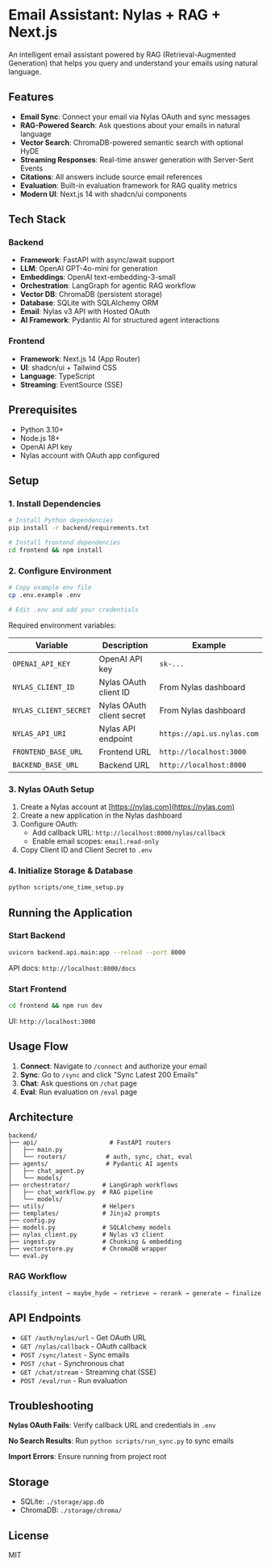 # Email Assistant: Nylas + RAG + Next.js

An intelligent email assistant powered by RAG (Retrieval-Augmented Generation) that helps you query and understand your emails using natural language.

## Features

- **Email Sync**: Connect your email via Nylas OAuth and sync messages
- **RAG-Powered Search**: Ask questions about your emails in natural language
- **Vector Search**: ChromaDB-powered semantic search with optional HyDE
- **Streaming Responses**: Real-time answer generation with Server-Sent Events
- **Citations**: All answers include source email references
- **Evaluation**: Built-in evaluation framework for RAG quality metrics
- **Modern UI**: Next.js 14 with shadcn/ui components

## Tech Stack

### Backend
- **Framework**: FastAPI with async/await support
- **LLM**: OpenAI GPT-4o-mini for generation
- **Embeddings**: OpenAI text-embedding-3-small
- **Orchestration**: LangGraph for agentic RAG workflow
- **Vector DB**: ChromaDB (persistent storage)
- **Database**: SQLite with SQLAlchemy ORM
- **Email**: Nylas v3 API with Hosted OAuth
- **AI Framework**: Pydantic AI for structured agent interactions

### Frontend
- **Framework**: Next.js 14 (App Router)
- **UI**: shadcn/ui + Tailwind CSS
- **Language**: TypeScript
- **Streaming**: EventSource (SSE)

## Prerequisites

- Python 3.10+
- Node.js 18+
- OpenAI API key
- Nylas account with OAuth app configured

## Setup

### 1. Install Dependencies

```bash
# Install Python dependencies
pip install -r backend/requirements.txt

# Install frontend dependencies
cd frontend && npm install
```

### 2. Configure Environment

```bash
# Copy example env file
cp .env.example .env

# Edit .env and add your credentials
```

Required environment variables:

| Variable | Description | Example |
|----------|-------------|---------|
| `OPENAI_API_KEY` | OpenAI API key | `sk-...` |
| `NYLAS_CLIENT_ID` | Nylas OAuth client ID | From Nylas dashboard |
| `NYLAS_CLIENT_SECRET` | Nylas OAuth client secret | From Nylas dashboard |
| `NYLAS_API_URI` | Nylas API endpoint | `https://api.us.nylas.com` |
| `FRONTEND_BASE_URL` | Frontend URL | `http://localhost:3000` |
| `BACKEND_BASE_URL` | Backend URL | `http://localhost:8000` |

### 3. Nylas OAuth Setup

1. Create a Nylas account at [https://nylas.com](https://nylas.com)
2. Create a new application in the Nylas dashboard
3. Configure OAuth:
   - Add callback URL: `http://localhost:8000/nylas/callback`
   - Enable email scopes: `email.read-only`
4. Copy Client ID and Client Secret to `.env`

### 4. Initialize Storage & Database

```bash
python scripts/one_time_setup.py
```

## Running the Application

### Start Backend

```bash
uvicorn backend.api.main:app --reload --port 8000
```

API docs: `http://localhost:8000/docs`

### Start Frontend

```bash
cd frontend && npm run dev
```

UI: `http://localhost:3000`

## Usage Flow

1. **Connect**: Navigate to `/connect` and authorize your email
2. **Sync**: Go to `/sync` and click "Sync Latest 200 Emails"
3. **Chat**: Ask questions on `/chat` page
4. **Eval**: Run evaluation on `/eval` page

## Architecture

```
backend/
├── api/                    # FastAPI routers
│   ├── main.py
│   └── routers/           # auth, sync, chat, eval
├── agents/                # Pydantic AI agents
│   ├── chat_agent.py
│   └── models/
├── orchestrator/         # LangGraph workflows
│   ├── chat_workflow.py  # RAG pipeline
│   └── models/
├── utils/                # Helpers
├── templates/            # Jinja2 prompts
├── config.py
├── models.py             # SQLAlchemy models
├── nylas_client.py       # Nylas v3 client
├── ingest.py             # Chunking & embedding
├── vectorstore.py        # ChromaDB wrapper
└── eval.py
```

### RAG Workflow

```
classify_intent → maybe_hyde → retrieve → rerank → generate → finalize
```

## API Endpoints

- `GET /auth/nylas/url` - Get OAuth URL
- `GET /nylas/callback` - OAuth callback
- `POST /sync/latest` - Sync emails
- `POST /chat` - Synchronous chat
- `GET /chat/stream` - Streaming chat (SSE)
- `POST /eval/run` - Run evaluation

## Troubleshooting

**Nylas OAuth Fails**: Verify callback URL and credentials in `.env`

**No Search Results**: Run `python scripts/run_sync.py` to sync emails

**Import Errors**: Ensure running from project root

## Storage

- SQLite: `./storage/app.db`
- ChromaDB: `./storage/chroma/`

## License

MIT
